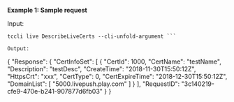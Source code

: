 **Example 1: Sample request**



Input: 

```
tccli live DescribeLiveCerts --cli-unfold-argument ```

Output: 
```
{
    "Response": {
        "CertInfoSet": [
            {
                "CertId": 1000,
                "CertName": "testName",
                "Description": "testDesc",
                "CreateTime": "2018-11-30T15:50:12Z",
                "HttpsCrt": "xxx",
                "CertType": 0,
                "CertExpireTime": "2018-12-30T15:50:12Z",
                "DomainList": [
                    "5000.livepush.play.com"
                ]
            }
        ],
        "RequestID": "3c140219-cfe9-470e-b241-907877d6fb03"
    }
}
```

